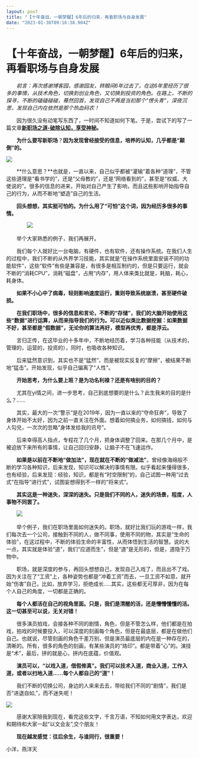 ```yaml
---
layout: post
title: "【十年奋战，一朝梦醒】6年后的归来，再看职场与自身发展"
date: "2023-01-30T09:16:38.904Z"
---
```

【十年奋战，一朝梦醒】6年后的归来，再看职场与自身发展
===========================

　　_前言：再次感谢博客园，感谢园友，转眼间6年过去了，在这6年里经历了很多的事情，从技术角色，切换到创业角色，又切换到投资的角色。在路上，不断的探寻，不断的磕磕碰碰，蓦然回首，发现自己不再是当初那个“愣头青”，深夜沉思，发现自己内在依然是那个热血码农！_

　　因为很久没有动笔写东西了，一时间不知道如何下笔。于是，尝试下的写了一篇文章[**新职场之道-破除认知，享受神秘**](https://www.cnblogs.com/yanyangtian/p/17070165.html)**。**

　　**为什么要写新职场**？**因为发现曾经接受的信息，培养的认知，几乎都是“颠倒”的。**

![](https://img2023.cnblogs.com/blog/37134/202301/37134-20230130111319046-1308766815.jpg)

　　**什么意思？**也就是，一直以来，自己似乎都被“灌输”着各种“道理”，不管这些道理是“看书学的”，还是“父母教的”，还是“网络看到的”，甚至是“权威、大佬说的”。很多的信息的进来，开始对自己产生了影响，而且这些影响开始指导自己的行为，从而不断地“塑造”自己的生活。

　　**回头想想，其实挺可怕的。为什么用了“可怕”这个词，因为经历多很多的事情。**

　　　　![](https://img2023.cnblogs.com/blog/37134/202301/37134-20230130111716268-1330642570.png)

　　举个大家熟悉的例子，我们再展开。

　　我们每个人就好比一台电脑，有硬件，也有软件，还有操作系统。在我们人生的过程中，我们不断的从外界学习技能，其实就是“在操作系统里面安装不同的功能软件”，这些“软件”有些是兼容是，有很多是相互制约的，但是只要运行，就会不断的“消耗CPU”，消耗“磁盘”，占用“内存”，用人体来类比就是，耗脑，耗心，耗身体。

　　**如果不小心中了病毒，轻则影响速度运行，重则导致系统崩溃，甚至硬件破损。**

　　**在我们职场中，很多的信息和言论，不断的“存储”，我们的大脑开始使用这些“数据”进行运算，从而来指导我们的行为。可以近似类比数据挖掘：如果数据不好，甚至都是“假数据”，无论你的算法再好，模型再优秀，都是浮云。**

　　言归正传，在这毕业的十多年中，不断地经历着，学习各种技能（从技术的，管理的，运营的，投资的），同时，也吸收各种知识。

　　后来猛然意识到，其实也不是“猛然”，而是被现实反复的“摩擦”，被结果不断地“猛击”。开始发现，似乎自己偏离了“人性”。

　　**开始思考，为什么要上班？是为功名利禄？还是有啥别的目的？**

　　尤其在yi情之间，进一步思考，自己到底想要的是什么？此生我来的目的是什么？......

　　其实，最大的一次“警示”是在2019年，因为一直以来的“夺命狂奔”，导致了身体开始不太好，因为之前一直关注在外面。想着如何搞业务，如何搞钱，如何与人勾兑，一次次的忽略“身体发给我的讯号”。

　　后来幸得高人指点，专程花了几个月，把身体调整了回来。在那几个月中，是被迫放下来所有的事情，让自己回归安静，让脑子不在飞速运作。

　　**如果是以前在不断地“做加法”，现在就在不断的“做减法”**。曾经像海绵般不断的学习各种知识，后来发现，知识可以解决的事情有限。似乎看起来懂得很多，也有经验，后来发现：经验，知识，都是有“时空限制”的，自己试图一种用“过去式”在指导“进行式”，试图妄想得到不一样的“将来式”。

　　**其实这是一种迷失，深深的迷失。只是我们不同的人，迷失的场景，程度，人事物不同罢了。**

　　![](https://img2023.cnblogs.com/blog/37134/202301/37134-20230130112005332-969380953.png)

　　举个例子，我们在职场里面如何迷失的。职场，就好比我们玩的游戏一样，我们每次去一个公司，接触到不同的人，做不同事，使用不同的物，其实是“生命的体验”，在这过程中，不断的体验生命的丰富性，从而体悟到生活的智慧。说的大一点，其实就是体验“道”，我们“应道而生”，但是“道”是无形的，但是，道隐于万物中。

　　职场，就是深度的参与，再回头想想自己，发现自己入戏了，而且出不了戏。因为关注在了“工资”上，各种姿势也都是“冲着工资”而去，一旦工资不如意，就开始“伤害”自己，比如，放弃学习，拒绝成长.....其实，这些都无可厚非，因为在每个人自己的角度，一切都是正确的。

　　**每个人都活在自己的视角里面。只是，我们是清醒的活，还是懵懵懂懂的活。这一切甚至可以说，无关对错！**

　　很多演员拍戏，会接各种不同的剧情，角色，但是不管怎么样，他们都是在拍戏，拍戏的时候要投入，可以深度的刻画每个角色，但是在最底层，都是在做他们自己。也就说，尽管刻画的角色千差万别，但是演员最底层的内在是一种存在的，清晰的。所有，很多的角色的刻画，有某些演员的“烙印”。都是带着“心”的。演技是“术”，最后，拼的就是心，拼内在底蕴，价值观。

　　**演员可以，“以戏入道，借假修真”。我们可以技术入道，商业入道，工作入道，或者以扫地入道......每个人都自己的“道”！**

　　我们不断的切换公司，身边的人来来去去，带给我们不同的“剧情”，我们是否“进退自如,”，而不迷失呢！

![](https://img2023.cnblogs.com/blog/37134/202301/37134-20230130112157241-1409421612.png)

　　感谢大家陪我到现在，看完这些文字，千言万语，不知如何用文字表达，欢迎和期待和大家一起“以文会友”,交个朋友！

　　**现在越发感觉：往后余生，与谁同行，很重要！**

小洋，燕洋天